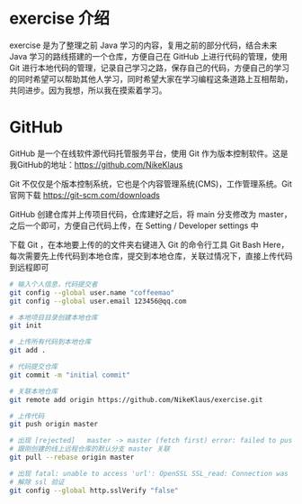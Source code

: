 # exercise 介绍

exercise 是为了整理之前 Java 学习的内容，复用之前的部分代码，结合未来 Java 学习的路线搭建的一个仓库，方便自己在 GitHub 上进行代码的管理，使用 Git 进行本地代码的管理，记录自己学习之路，保存自己的代码，方便自己的学习的同时希望可以帮助其他人学习，同时希望大家在学习编程这条道路上互相帮助，共同进步。因为我想，所以我在摸索着学习。

# GitHub

GitHub 是一个在线软件源代码托管服务平台，使用 Git 作为版本控制软件。这是我GitHub的地址：https://github.com/NikeKlaus

Git 不仅仅是个版本控制系统，它也是个内容管理系统(CMS)，工作管理系统。Git 官网下载  https://git-scm.com/downloads

GitHub 创建仓库并上传项目代码，仓库建好之后，将 main 分支修改为 master，之后一个即可，方便自己代码上传，在 Setting / Developer settings 中

下载 Git ，在本地要上传的的文件夹右键进入 Git 的命令行工具 Git Bash Here，每次需要先上传代码到本地仓库，提交到本地仓库，关联过情况下，直接上传代码到远程即可

```bash
# 输入个人信息，代码提交者
git config --global user.name "coffeemao" 
git config --global user.email 123456@qq.com

# 本地项目目录创建本地仓库
git init

# 上传所有代码到本地仓库
git add .

# 代码提交仓库
git commit -m "initial commit"

# 关联本地仓库
git remote add origin https://github.com/NikeKlaus/exercise.git

# 上传代码
git push origin master

# 出现 [rejected]   master -> master (fetch first) error: failed to push some refs
# 跟刚创建的线上远程仓库的默认分支 master 关联
git pull --rebase origin master

# 出现 fatal: unable to access 'url': OpenSSL SSL_read: Connection was reset, errno 10054
# 解除 ssl 验证
git config --global http.sslVerify "false"
```

